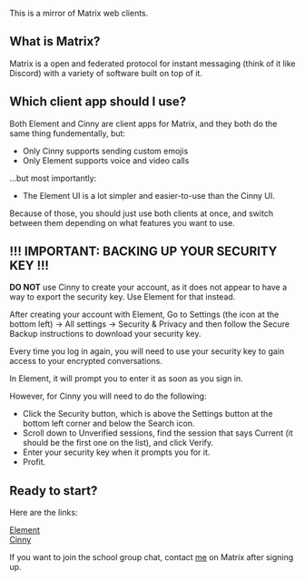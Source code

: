 This is a mirror of Matrix web clients.

## What is Matrix?

Matrix is a open and federated protocol for instant messaging (think of it like Discord) with a variety of software built on top of it.

## Which client app should I use?

Both Element and Cinny are client apps for Matrix, and they both do the same thing fundementally, but:

- Only Cinny supports sending custom emojis
- Only Element supports voice and video calls

...but most importantly:

- The Element UI is a lot simpler and easier-to-use than the Cinny UI.

Because of those, you should just use both clients at once, and switch between them depending on what features you want to use.

## !!! IMPORTANT: BACKING UP YOUR SECURITY KEY !!!

**DO NOT** use Cinny to create your account, as it does not appear to have a way to export the security key. Use Element for that instead.

After creating your account with Element, Go to Settings (the icon at the bottom left) -> All settings -> Security & Privacy and then follow the Secure Backup instructions to download your security key.

Every time you log in again, you will need to use your security key to gain access to your encrypted conversations.

In Element, it will prompt you to enter it as soon as you sign in.

However, for Cinny you will need to do the following:

- Click the Security button, which is above the Settings button at the bottom left corner and below the Search icon.
- Scroll down to Unverified sessions, find the session that says Current (it should be the first one on the list), and click Verify.
- Enter your security key when it prompts you for it.
- Profit.

## Ready to start?

Here are the links:

[Element](https://b7bvmmp67bncei.github.io/element/production)  
[Cinny](https://b7bvmmp67bncei.github.io/cinny/production)  

If you want to join the school group chat, contact [me](https://matrix.to/#/@theunblockerguy:matrix.org) on Matrix after signing up.
